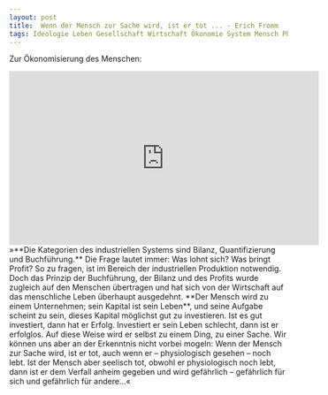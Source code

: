```yaml
---  
layout: post  
title:  Wenn der Mensch zur Sache wird, ist er tot ... - Erich Fromm  
tags: Ideologie Leben Gesellschaft Wirtschaft Ökonomie System Mensch Philosophie Video Fundstücke  
---
```

Zur Ökonomisierung des Menschen:  
<iframe width="560" height="315" src="https://www.youtube.com/embed/wkeS0SdIm8k" frameborder="0" allowfullscreen></iframe>    
<!--more-->
»**Die Kategorien des industriellen Systems sind Bilanz, Quantifizierung und Buchführung.** Die Frage lautet immer: Was lohnt sich? Was bringt Profit? So zu fragen, ist im Bereich der industriellen Produktion notwendig. Doch das Prinzip der Buchführung, der Bilanz und des Profits wurde zugleich auf den Menschen übertragen und hat sich von der Wirtschaft auf das menschliche Leben überhaupt ausgedehnt. **Der Mensch wird zu einem Unternehmen; sein Kapital ist sein Leben**, und seine Aufgabe scheint zu sein, dieses Kapital möglichst gut zu investieren. Ist es gut investiert, dann hat er Erfolg. Investiert er sein Leben schlecht, dann ist er erfolglos. Auf diese Weise wird er selbst zu einem Ding, zu einer Sache. Wir können uns aber an der Erkenntnis nicht vorbei mogeln: Wenn der Mensch zur Sache wird, ist er tot, auch wenn er – physiologisch gesehen – noch lebt. Ist der Mensch aber seelisch tot, obwohl er physiologisch noch lebt, dann ist er dem Verfall anheim gegeben und wird gefährlich – gefährlich für sich und gefährlich für andere...«
